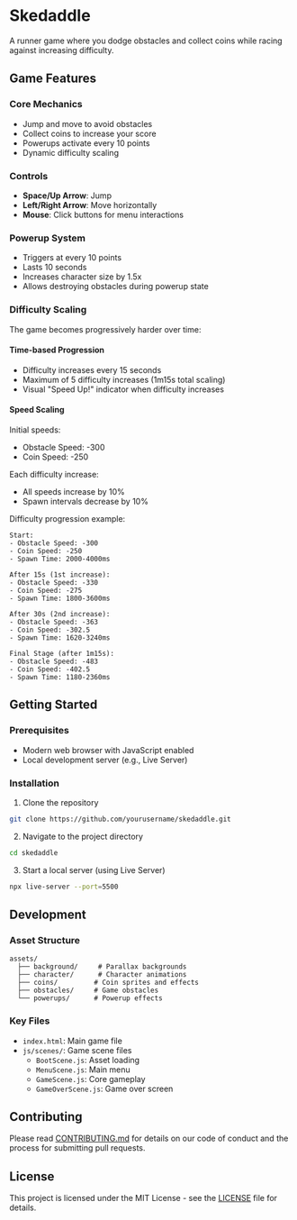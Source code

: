 # Skedaddle

A runner game where you dodge obstacles and collect coins while racing against increasing difficulty.

## Game Features

### Core Mechanics
- Jump and move to avoid obstacles
- Collect coins to increase your score
- Powerups activate every 10 points
- Dynamic difficulty scaling

### Controls
- **Space/Up Arrow**: Jump
- **Left/Right Arrow**: Move horizontally
- **Mouse**: Click buttons for menu interactions

### Powerup System
- Triggers at every 10 points
- Lasts 10 seconds
- Increases character size by 1.5x
- Allows destroying obstacles during powerup state

### Difficulty Scaling
The game becomes progressively harder over time:

#### Time-based Progression
- Difficulty increases every 15 seconds
- Maximum of 5 difficulty increases (1m15s total scaling)
- Visual "Speed Up!" indicator when difficulty increases

#### Speed Scaling
Initial speeds:
- Obstacle Speed: -300
- Coin Speed: -250

Each difficulty increase:
- All speeds increase by 10%
- Spawn intervals decrease by 10%

Difficulty progression example:
```
Start:
- Obstacle Speed: -300
- Coin Speed: -250
- Spawn Time: 2000-4000ms

After 15s (1st increase):
- Obstacle Speed: -330
- Coin Speed: -275
- Spawn Time: 1800-3600ms

After 30s (2nd increase):
- Obstacle Speed: -363
- Coin Speed: -302.5
- Spawn Time: 1620-3240ms

Final Stage (after 1m15s):
- Obstacle Speed: -483
- Coin Speed: -402.5
- Spawn Time: 1180-2360ms
```

## Getting Started

### Prerequisites
- Modern web browser with JavaScript enabled
- Local development server (e.g., Live Server)

### Installation

1. Clone the repository
```bash
git clone https://github.com/yourusername/skedaddle.git
```

2. Navigate to the project directory
```bash
cd skedaddle
```

3. Start a local server (using Live Server)
```bash
npx live-server --port=5500
```

## Development

### Asset Structure
```
assets/
  ├── background/     # Parallax backgrounds
  ├── character/      # Character animations
  ├── coins/         # Coin sprites and effects
  ├── obstacles/     # Game obstacles
  └── powerups/      # Powerup effects
```

### Key Files
- `index.html`: Main game file
- `js/scenes/`: Game scene files
  - `BootScene.js`: Asset loading
  - `MenuScene.js`: Main menu
  - `GameScene.js`: Core gameplay
  - `GameOverScene.js`: Game over screen

## Contributing

Please read [CONTRIBUTING.md](CONTRIBUTING.md) for details on our code of conduct and the process for submitting pull requests.

## License

This project is licensed under the MIT License - see the [LICENSE](LICENSE) file for details. 